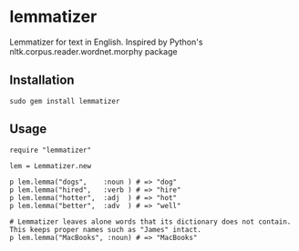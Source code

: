 lemmatizer
==========

Lemmatizer for text in English.  Inspired by Python's nltk.corpus.reader.wordnet.morphy package

Installation
------------

    sudo gem install lemmatizer
    

Usage
-----

    require "lemmatizer"
    
    lem = Lemmatizer.new
    
    p lem.lemma("dogs",    :noun ) # => "dog"
    p lem.lemma("hired",   :verb ) # => "hire"
    p lem.lemma("hotter",  :adj  ) # => "hot"
    p lem.lemma("better",  :adv  ) # => "well"

    # Lemmatizer leaves alone words that its dictionary does not contain.  This keeps proper names such as "James" intact.
    p lem.lemma("MacBooks", :noun) # => "MacBooks" 

